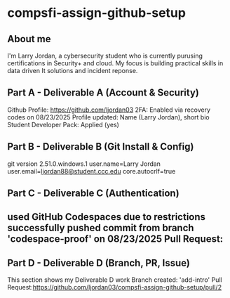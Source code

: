 # compsfi-assign-github-setup 
## About me
I'm Larry Jordan, a cybersecurity student who is currently purusing certifications in Security+ and cloud. My focus is building practical skills in data driven It solutions and incident reponse.
## Part A - Deliverable A (Account & Security)
Github Profile: https://github.com/ljordan03
2FA: Enabled via recovery codes on 08/23/2025
Profile updated: Name (Larry Jordan), short bio
Student Developer Pack: Applied (yes)
## Part B - Deliverable B (Git Install & Config)
git version 2.51.0.windows.1
user.name=Larry Jordan
user.email=ljordan88@student.ccc.edu
core.autocrlf=true
## Part C - Deliverable C (Authentication)
used GitHub Codespaces due to restrictions
successfully pushed commit from branch 'codespace-proof' on 08/23/2025
Pull Request: <paste your PR link here>
---
## Part D - Deliverable D (Branch, PR, Issue)
This section shows my Deliverable D work
Branch created: 'add-intro' 
Pull Request:<https://github.com/ljordan03/compsfi-assign-github-setup/pull/2>
